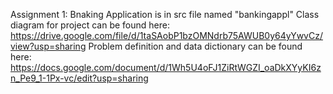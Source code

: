 Assignment 1: Bnaking Application is in src file named "bankingappl"
Class diagram for project can be found here: https://drive.google.com/file/d/1taSAobP1bzOMNdrb75AWUB0y64yYwvCz/view?usp=sharing
Problem definition and data dictionary can be found here: https://docs.google.com/document/d/1Wh5U4oFJ1ZiRtWGZI_oaDkXYyKI6zn_Pe9_1-1Px-vc/edit?usp=sharing
